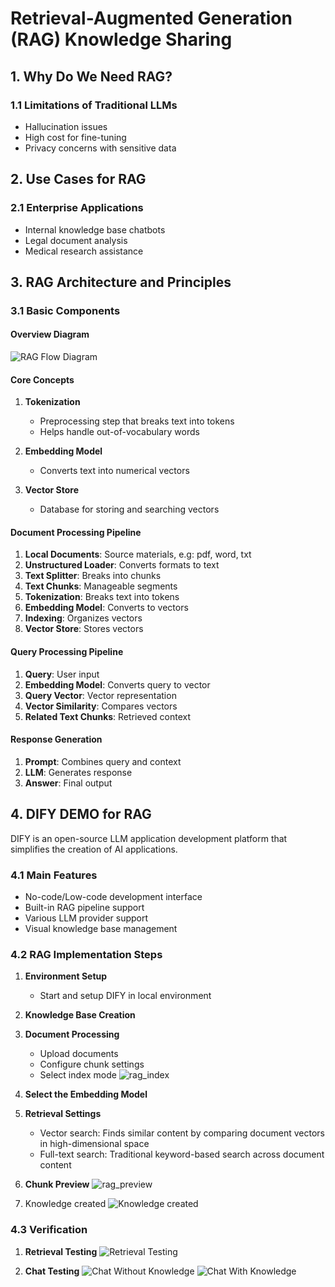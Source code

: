 # Retrieval-Augmented Generation (RAG) Knowledge Sharing

## 1. Why Do We Need RAG?

### 1.1 Limitations of Traditional LLMs

- Hallucination issues
- High cost for fine-tuning
- Privacy concerns with sensitive data

## 2. Use Cases for RAG

### 2.1 Enterprise Applications

- Internal knowledge base chatbots
- Legal document analysis
- Medical research assistance

## 3. RAG Architecture and Principles

### 3.1 Basic Components

#### Overview Diagram

![RAG Flow Diagram](./imgs/rag_flow.png)

#### Core Concepts

1. **Tokenization**

   - Preprocessing step that breaks text into tokens
   - Helps handle out-of-vocabulary words

2. **Embedding Model**

   - Converts text into numerical vectors

3. **Vector Store**
   - Database for storing and searching vectors

#### Document Processing Pipeline

1. **Local Documents**: Source materials, e.g: pdf, word, txt
2. **Unstructured Loader**: Converts formats to text
3. **Text Splitter**: Breaks into chunks
4. **Text Chunks**: Manageable segments
5. **Tokenization**: Breaks text into tokens
6. **Embedding Model**: Converts to vectors
7. **Indexing**: Organizes vectors
8. **Vector Store**: Stores vectors

#### Query Processing Pipeline

1. **Query**: User input
2. **Embedding Model**: Converts query to vector
3. **Query Vector**: Vector representation
4. **Vector Similarity**: Compares vectors
5. **Related Text Chunks**: Retrieved context

#### Response Generation

1. **Prompt**: Combines query and context
2. **LLM**: Generates response
3. **Answer**: Final output

## 4. DIFY DEMO for RAG

DIFY is an open-source LLM application development platform that simplifies the creation of AI applications.

### 4.1 Main Features

- No-code/Low-code development interface
- Built-in RAG pipeline support
- Various LLM provider support
- Visual knowledge base management

### 4.2 RAG Implementation Steps

1. **Environment Setup**

   - Start and setup DIFY in local environment

2. **Knowledge Base Creation**

3. **Document Processing**

   - Upload documents
   - Configure chunk settings
   - Select index mode
     ![rag_index](./imgs/rag_index.jpg)

4. **Select the Embedding Model**

5. **Retrieval Settings**

   - Vector search: Finds similar content by comparing document vectors in high-dimensional space
   - Full-text search: Traditional keyword-based search across document content

6. **Chunk Preview**
   ![rag_preview](./imgs/dify_RAG_preview.jpg)
7. Knowledge created
   ![Knowledge created](./imgs/dify_knowledge_created.png)

### 4.3 Verification

1. **Retrieval Testing**
   ![Retrieval Testing](./imgs/dify_knowledge_retreivial.png)

2. **Chat Testing**
   ![Chat Without Knowledge](./imgs/dify_without_knowledge_example.png)
   ![Chat With Knowledge](./imgs/dify_with_knowledge_example.png)
